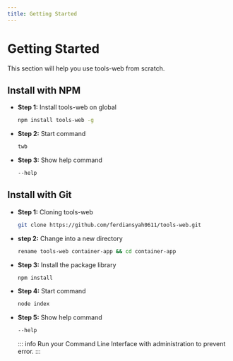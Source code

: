 ```yaml
---
title: Getting Started
---
```


# Getting Started

This section will help you use tools-web from scratch.

## Install with NPM

- **Step 1:** Install tools-web on global
  ```bash
  npm install tools-web -g
  ```
- **Step 2:** Start command
  ```bash
  twb
  ```
- **Step 3:** Show help command
  ```bash
  --help
  ```

## Install with Git

- **Step 1:** Cloning tools-web
  ```bash
  git clone https://github.com/ferdiansyah0611/tools-web.git
  ```
- **step 2:** Change into a new directory
  ```bash
  rename tools-web container-app && cd container-app
  ```
- **Step 3:** Install the package library
  ```bash
  npm install
  ```
- **Step 4:** Start command
  ```bash
  node index
  ```
- **Step 5:** Show help command
  ```bash
  --help
  ```
  ::: info
  Run your Command Line Interface with administration to prevent error.
  :::
